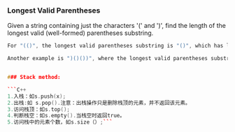 ### Longest Valid Parentheses
Given a string containing just the characters '(' and ')', find the length of the longest valid (well-formed) parentheses substring.
```C++
For "(()", the longest valid parentheses substring is "()", which has length = 2.

Another example is ")()())", where the longest valid parentheses substring is "()()", length = 4. ```


### Stack method:

```C++
1.入栈：如s.push(x);
2.出栈:如 s.pop().注意：出栈操作只是删除栈顶的元素，并不返回该元素。
3.访问栈顶：如s.top();
4.判断栈空：如s.empty().当栈空时返回true。
5.访问栈中的元素个数，如s.size（）;```